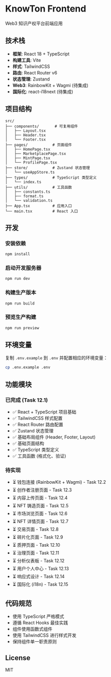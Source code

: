 # KnowTon Frontend

Web3 知识产权平台前端应用

## 技术栈

- **框架**: React 18 + TypeScript
- **构建工具**: Vite
- **样式**: TailwindCSS
- **路由**: React Router v6
- **状态管理**: Zustand
- **Web3**: RainbowKit + Wagmi (待集成)
- **国际化**: react-i18next (待集成)

## 项目结构

```
src/
├── components/       # 可复用组件
│   ├── Layout.tsx
│   ├── Header.tsx
│   └── Footer.tsx
├── pages/           # 页面组件
│   ├── HomePage.tsx
│   ├── MarketplacePage.tsx
│   ├── MintPage.tsx
│   └── ProfilePage.tsx
├── store/           # Zustand 状态管理
│   └── useAppStore.ts
├── types/           # TypeScript 类型定义
│   └── index.ts
├── utils/           # 工具函数
│   ├── constants.ts
│   ├── format.ts
│   └── validation.ts
├── App.tsx          # 应用入口
└── main.tsx         # React 入口
```

## 开发

### 安装依赖

```bash
npm install
```

### 启动开发服务器

```bash
npm run dev
```

### 构建生产版本

```bash
npm run build
```

### 预览生产构建

```bash
npm run preview
```

## 环境变量

复制 `.env.example` 到 `.env` 并配置相应的环境变量：

```bash
cp .env.example .env
```

## 功能模块

### 已完成 (Task 12.1)

- ✅ React + TypeScript 项目基础
- ✅ TailwindCSS 样式配置
- ✅ React Router 路由配置
- ✅ Zustand 状态管理
- ✅ 基础布局组件 (Header, Footer, Layout)
- ✅ 基础页面结构
- ✅ TypeScript 类型定义
- ✅ 工具函数 (格式化、验证)

### 待实现

- ⏳ 钱包连接 (RainbowKit + Wagmi) - Task 12.2
- ⏳ 创作者注册页面 - Task 12.3
- ⏳ 内容上传页面 - Task 12.4
- ⏳ NFT 铸造页面 - Task 12.5
- ⏳ 市场浏览页面 - Task 12.6
- ⏳ NFT 详情页面 - Task 12.7
- ⏳ 交易页面 - Task 12.8
- ⏳ 碎片化页面 - Task 12.9
- ⏳ 质押页面 - Task 12.10
- ⏳ 治理页面 - Task 12.11
- ⏳ 分析仪表板 - Task 12.12
- ⏳ 用户个人中心 - Task 12.13
- ⏳ 响应式设计 - Task 12.14
- ⏳ 国际化 (i18n) - Task 12.15

## 代码规范

- 使用 TypeScript 严格模式
- 遵循 React Hooks 最佳实践
- 组件使用函数式组件
- 使用 TailwindCSS 进行样式开发
- 保持组件单一职责原则

## License

MIT
